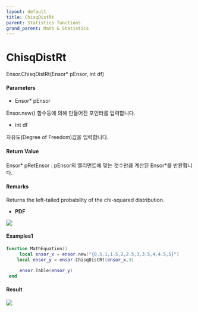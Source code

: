 ```yaml
---
layout: default
title: ChisqDistRt
parent: Statistics functions
grand_parent: Math & Statistics
---
```


# ChisqDistRt

Ensor.ChisqDistRt\(Ensor\* pEnsor, int df\)

#### Parameters

* Ensor\* pEnsor

Ensor.new\(\) 함수등에 의해 만들어진 포인터를 입력합니다.

* int df

자유도\(Degree of Freedom\)값을 입력합니다.

#### Return Value

Ensor\* pRetEnsor : pEnsor의 엘리먼트에 맞는 갯수만큼 계산된 Ensor\*를 반환합니다.

#### Remarks

Returns the left-tailed probability of the chi-squared distribution.

* **PDF**

![](/StatisticsAPI/ChisqDistRtPdfGraph.png)

#### Examples1

```lua
function MathEquation()
     local ensor_x = ensor.new("{0.5,1,1.5,2,2.5,3,3.5,4,4.5,5}")
    local ensor_y = ensor.ChisqDistRt(ensor_x,3)

     ensor.Table(ensor_y)
 end
```

#### Result

![](/StatisticsAPI/ChisqDistRtResultTable.png)

